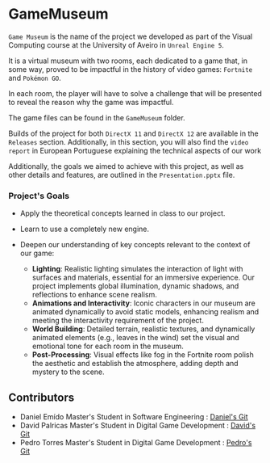 # GameMuseum 
`Game Museum` is the name of the project we developed as part of the Visual Computing course at the University of Aveiro in `Unreal Engine 5`.  

It is a virtual museum with two rooms, each dedicated to a game that, in some way, proved to be impactful in the history of video games: `Fortnite` and `Pokémon GO`.  

In each room, the player will have to solve a challenge that will be presented to reveal the reason why the game was impactful.  

The game files can be found in the `GameMuseum` folder. 

Builds of the project for both `DirectX 11` and `DirectX 12` are available in the `Releases` section. Additionally, in this section, you will also find the `video report` in European Portuguese explaining the technical aspects of our work

Additionally, the goals we aimed to achieve with this project, as well as other details and features, are outlined in the `Presentation.pptx` file.  


### Project's Goals

- Apply the theoretical concepts learned in class to our project.  
- Learn to use a completely new engine.  
- Deepen our understanding of key concepts relevant to the context of our game:  

  - **Lighting**: Realistic lighting simulates the interaction of light with surfaces and materials, essential for an immersive experience. Our project implements global illumination, dynamic shadows, and reflections to enhance scene realism.  
  - **Animations and Interactivity**: Iconic characters in our museum are animated dynamically to avoid static models, enhancing realism and meeting the interactivity requirement of the project.  
  - **World Building**: Detailed terrain, realistic textures, and dynamically animated elements (e.g., leaves in the wind) set the visual and emotional tone for each room in the museum.  
  - **Post-Processing**: Visual effects like fog in the Fortnite room polish the aesthetic and establish the atmosphere, adding depth and mystery to the scene.

## Contributors
 * Daniel Emído Master's Student in Software Engineering   : [Daniel's Git](https://github.com/DanielEmdio)
 * David Palricas  Master's Student in Digital Game Development  : [David's Git](https://github.com/DavidPalricas])
 * Pedro Torres  Master's Student in Digital Game Development  : [Pedro's Git](https://github.com/pedrotorres1001)



